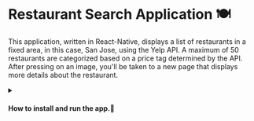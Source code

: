 # Restaurant Search Application 🍽

This application, written in React-Native, displays a list of restaurants in a fixed area, in this case, San Jose, using the Yelp API. A maximum of 50 restaurants are categorized based on a price tag determined by the API. After pressing on an image, you'll be taken to a new page that displays more details about the restaurant.

<details>
<summary>  <h4>How to install and run the app.📲 </h4></summary>
<p></p>
<p>You will need the Expo Go app on your mobile device to run the app.</p>

After cloning the repository open up your terminal of choice and change your directory accordingly. After that continue with the following commands:

```
npm install
npm run
```

You will be presented with a QR code. Using the app, scan the QR code and after a while the app should be up and running.

If for any reason you run into an error, go ahead and issue it so I can check it out.

</details>
